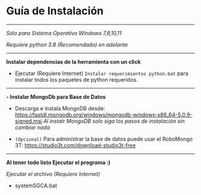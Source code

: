 # Guía de Instalación 
---

*Sólo para Sistema Operativo Windows 7,8,10,11*

*Requiere python 3.8 (Recomendado) en adelante*

---

**Instalar dependencias de la herramienta con un click**

- Ejecutar (Requiere Internet) `Instalar requerimientos python.bat` para instalar todos los paquetes de python requeridos.

---

**- Instalar MongoDb para Base de Datos**

- Descarga e instala MongoDB desde: <https://fastdl.mongodb.org/windows/mongodb-windows-x86_64-5.0.9-signed.msi>
  *Al instalr MongoDB solo siga los pasos de instalación sin cambiar nada*

- `(Opcional)` Para administrar la base de datos puede usar el RoboMongo 3T: <https://studio3t.com/download-studio3t-free>


---

**Al tener todo listo Ejecutar el programa :)**

  *Ejecutar el archivo (Requiere Internet)*

- systemSGCA.bat